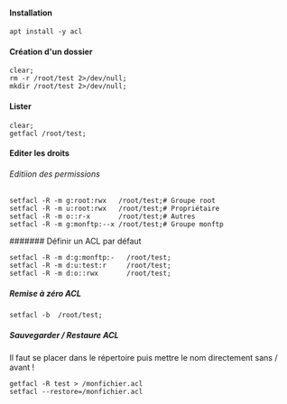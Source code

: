 #### Installation
```
apt install -y acl
```

#### Création d'un dossier
```
clear;
rm -r /root/test 2>/dev/null;
mkdir /root/test 2>/dev/null;
```

#### Lister
```
clear;
getfacl /root/test;
```

#### Editer les droits
###### Editiion des permissions
```
setfacl -R -m g:root:rwx   /root/test;# Groupe root
setfacl -R -m u:root:rwx   /root/test;# Propriétaire
setfacl -R -m o::r-x       /root/test;# Autres
setfacl -R -m g:monftp:--x /root/test;# Groupe monftp
```

####### Définir un ACL par défaut
```
setfacl -R -m d:g:monftp:-   /root/test;
setfacl -R -m d:u:test:r     /root/test;
setfacl -R -m d:o::rwx       /root/test;
```

##### Remise à zéro ACL
```
setfacl -b  /root/test;
```

##### Sauvegarder / Restaure ACL
Il faut se placer dans le répertoire puis mettre le nom directement sans / avant !
```
getfacl -R test > /monfichier.acl
setfacl --restore=/monfichier.acl
```
